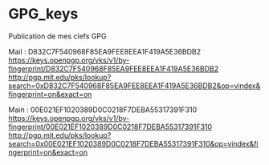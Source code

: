 # GPG_keys
Publication de mes clefs GPG

Mail : D832C7F540968F85EA9FEE8EEA1F419A5E36BDB2
https://keys.openpgp.org/vks/v1/by-fingerprint/D832C7F540968F85EA9FEE8EEA1F419A5E36BDB2
http://pgp.mit.edu/pks/lookup?search=0xD832C7F540968F85EA9FEE8EEA1F419A5E36BDB2&op=vindex&fingerprint=on&exact=on

Main : 00E021EF1020389D0C0218F7DEBA55317391F310
https://keys.openpgp.org/vks/v1/by-fingerprint/00E021EF1020389D0C0218F7DEBA55317391F310
http://pgp.mit.edu/pks/lookup?search=0x00E021EF1020389D0C0218F7DEBA55317391F310&op=vindex&fingerprint=on&exact=on
